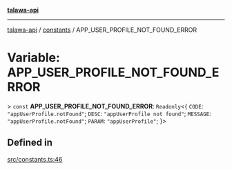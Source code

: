 [**talawa-api**](../../README.md)

***

[talawa-api](../../modules.md) / [constants](../README.md) / APP\_USER\_PROFILE\_NOT\_FOUND\_ERROR

# Variable: APP\_USER\_PROFILE\_NOT\_FOUND\_ERROR

\> `const` **APP\_USER\_PROFILE\_NOT\_FOUND\_ERROR**: `Readonly`\<\{ `CODE`: `"appUserProfile.notFound"`; `DESC`: `"appUserProfile not found"`; `MESSAGE`: `"appUserProfile.notFound"`; `PARAM`: `"appUserProfile"`; \}\>

## Defined in

[src/constants.ts:46](https://github.com/PalisadoesFoundation/talawa-api/blob/3a5276aff43f5de4f7fab3ec9683a420dcdc7a06/src/constants.ts#L46)
